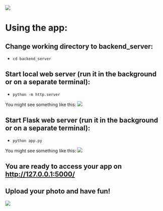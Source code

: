 <img src="https://i.imgur.com/24ebrZ1.png" />

# Using the app:

## Change working directory to backend_server:

- ```cd backend_server```

## Start local web server (run it in the background or on a separate terminal):

- ```python -m http.server```

You might see something like this:
<img src="https://i.imgur.com/Z1Fs2CF.png"  />

## Start Flask web server (run it in the background or on a separate terminal):

- ```python app.py```

You might see something like this:
<img src="https://i.imgur.com/iEtY2Kj.png"  />

## You are ready to access your app on http://127.0.0.1:5000/

## Upload your photo and have fun!

<img src="https://i.imgur.com/wKXaBLE.jpg"  />

